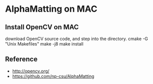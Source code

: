 # AlphaMatting on MAC

## Install OpenCV on MAC
  download OpenCV source code, and step into the directory. 
  cmake -G "Unix Makefiles"
  make -j8
  make install

## Reference
* http://opencv.org/
* https://github.com/np-csu/AlphaMatting
